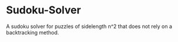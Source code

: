 # Sudoku-Solver

A sudoku solver for puzzles of sidelength n^2 that does not rely on a backtracking method.
